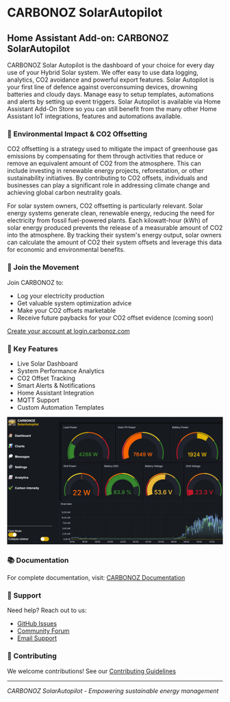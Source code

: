 # CARBONOZ SolarAutopilot


## Home Assistant Add-on: CARBONOZ SolarAutopilot

CARBONOZ Solar Autopilot is the dashboard of your choice for every day use of your Hybrid Solar system. We offer easy to use data logging, analytics, CO2 avoidance and powerful export features. Solar Autopilot is your first line of defence against overconsuming devices, drowning batteries and cloudy days. Manage easy to setup templates, automations and alerts by setting up event triggers. Solar Autopilot is available via Home Assistant Add-On Store so you can still benefit from the many other Home Assistant IoT integrations, features and automations available.

### 🌱 Environmental Impact & CO2 Offsetting

CO2 offsetting is a strategy used to mitigate the impact of greenhouse gas emissions by compensating for them through activities that reduce or remove an equivalent amount of CO2 from the atmosphere. This can include investing in renewable energy projects, reforestation, or other sustainability initiatives. By contributing to CO2 offsets, individuals and businesses can play a significant role in addressing climate change and achieving global carbon neutrality goals.

For solar system owners, CO2 offsetting is particularly relevant. Solar energy systems generate clean, renewable energy, reducing the need for electricity from fossil fuel-powered plants. Each kilowatt-hour (kWh) of solar energy produced prevents the release of a measurable amount of CO2 into the atmosphere. By tracking their system's energy output, solar owners can calculate the amount of CO2 their system offsets and leverage this data for economic and environmental benefits.

### 🔗 Join the Movement

Join CARBONOZ to:
- Log your electricity production
- Get valuable system optimization advice
- Make your CO2 offsets marketable
- Receive future paybacks for your CO2 offset evidence (coming soon)

[Create your account at login.carbonoz.com](https://login.carbonoz.com)

### 🌟 Key Features

- Live Solar Dashboard
- System Performance Analytics
- CO2 Offset Tracking
- Smart Alerts & Notifications
- Home Assistant Integration
- MQTT Support
- Custom Automation Templates
  
![Solar Autopilot](images/screenshot.png)

### 📚 Documentation

For complete documentation, visit:
[CARBONOZ Documentation](https://docs.carbonoz.com)

### 🤝 Support

Need help? Reach out to us:
- [GitHub Issues](https://github.com/CARBONOZ-RENEWABLES/solarautopilot/issues)
- [Community Forum](https://community.carbonoz.com)
- [Email Support](mailto:support@carbonoz.com)

### 💚 Contributing

We welcome contributions! See our [Contributing Guidelines](https://github.com/CARBONOZ-RENEWABLES/solarautopilot/blob/main/CONTRIBUTING.md)

---
*CARBONOZ SolarAutopilot - Empowering sustainable energy management*
